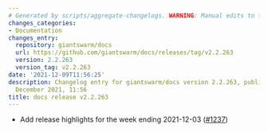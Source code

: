 ```yaml
---
# Generated by scripts/aggregate-changelogs. WARNING: Manual edits to this files will be overwritten.
changes_categories:
- Documentation
changes_entry:
  repository: giantswarm/docs
  url: https://github.com/giantswarm/docs/releases/tag/v2.2.263
  version: 2.2.263
  version_tag: v2.2.263
date: '2021-12-09T11:56:25'
description: Changelog entry for giantswarm/docs version 2.2.263, published on 09
  December 2021, 11:56
title: docs release v2.2.263
---
```


 - Add release highlights for the week ending 2021-12-03 ([#1237](https://github.com/giantswarm/docs/pull/1237))
